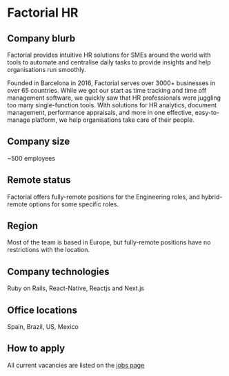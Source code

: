 # Factorial HR

## Company blurb

Factorial provides intuitive HR solutions for SMEs around the world with tools to automate and centralise daily tasks to provide insights and help organisations run smoothly.

Founded in Barcelona in 2016, Factorial serves over 3000+ businesses in over 65 countries. While we got our start as time tracking and time off management software, we quickly saw that HR professionals were juggling too many single-function tools. With solutions for HR analytics, document management, performance appraisals, and more in one effective, easy-to-manage platform, we help organisations take care of their people. 

## Company size

~500 employees

## Remote status

Factorial offers fully-remote positions for the Engineering roles, and hybrid-remote options for some specific roles.

## Region

Most of the team is based in Europe, but fully-remote positions have no restrictions with the location.

## Company technologies

Ruby on Rails, React-Native, Reactjs and Next.js

## Office locations

Spain, Brazil, US, Mexico

## How to apply

All current vacancies are listed on the [jobs page](https://factorial.teamtailor.com/jobs)
